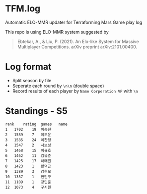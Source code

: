 # TFM.log
Automatic ELO-MMR updater for Terraforming Mars Game play log

This repo is using ELO-MMR system suggested by
> Ebtekar, A., & Liu, P. (2021). An Elo-like System for Massive Multiplayer Competitions. arXiv preprint arXiv:2101.00400.


# Log format
* Split season by file
* Seperate each round by `\n\n` (double space)
* Record results of each player by 
`Name Corperation VP`
with `\n`

# Standings - S5
```csv
rank	rating	games	name
1	1702	19	이승현
2	1589	7	이도윤
3	1585	24	이찬형
4	1547	2	서보성
5	1468	15	이규호
6	1462	11	김유준
7	1425	17	하태원
8	1423	1	황덕근
9	1389	3	강현모
10	1357	1	한민구
11	1109	1	강민준
12	1073	4	구시원
```
